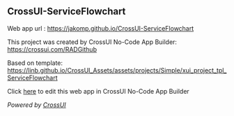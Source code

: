 ## CrossUI-ServiceFlowchart
Web app url : https://jakomp.github.io/CrossUI-ServiceFlowchart

This project was created by CrossUI No-Code App Builder: https://crossui.com/RADGithub

Based on template: https://linb.github.io/CrossUI_Assets/assets/projects/Simple/xui_project_tpl_ServiceFlowchart

Click [here](https://crossui.com/RADGithub/#!from=github&owner=jakomp&repo=CrossUI-ServiceFlowchart) to edit this web app in CrossUI No-Code App Builder

<i>Powered by [CrossUI](https://crossui.com)</i>
